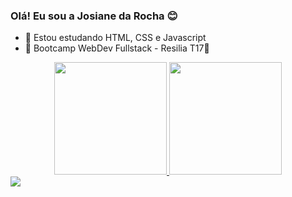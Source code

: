 ### Olá! Eu sou a Josiane da Rocha 😊


- 🌱 Estou estudando HTML, CSS e Javascript 
- 🐉 Bootcamp WebDev Fullstack - Resilia T17💛

<div align="center">
  <a href="https://github.com/Josirocha">
  <img height="180em" src="https://github-readme-stats.vercel.app/api?username=Josirocha&show_icons=true&theme=dracula&include_all_commits=true&count_private=true"/>
  <img height="180em" src="https://github-readme-stats.vercel.app/api/top-langs/?username=Josirocha&layout=compact&langs_count=7&theme=dracula"/>
</div>
  
   
  <div>
  <a href="https://https://www.linkedin.com/in/josiane-r-s-lima-santos-10202971/" target="_blank"><img src="https://img.shields.io/badge/-LinkedIn-%230077B5?style=for-the-badge&logo=linkedin&logoColor=white" target="_blank"></a>
  </div>
  
